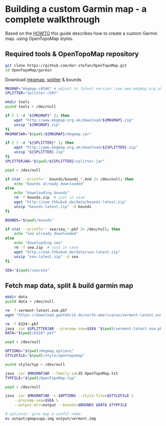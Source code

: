 # Building a custom Garmin map - a complete walkthrough

Based on the [HOWTO](HOWTO) this guide describes how to create a custom Garmin map.
using OpenTopoMap styles.

## Required tools & OpenTopoMap repository

```bash
git clone https://github.com/der-stefan/OpenTopoMap.git
cd OpenTopoMap/garmin
```

Download [mkgmap](http://www.mkgmap.org.uk/download/mkgmap.html),
[splitter](http://www.mkgmap.org.uk/download/splitter.html) & bounds

```bash
MKGMAP="mkgmap-r4546" # adjust to latest version (see www.mkgmap.org.uk)
SPLITTER="splitter-r597"

mkdir tools
pushd tools > /dev/null

if [ ! -d "${MKGMAP}" ]; then
    wget "http://www.mkgmap.org.uk/download/${MKGMAP}.zip"
    unzip "${MKGMAP}.zip"
fi
MKGMAPJAR="$(pwd)/${MKGMAP}/mkgmap.jar"

if [ ! -d "${SPLITTER}" ]; then
    wget "http://www.mkgmap.org.uk/download/${SPLITTER}.zip"
    unzip "${SPLITTER}.zip"
fi
SPLITTERJAR="$(pwd)/${SPLITTER}/splitter.jar"

popd > /dev/null

if stat --printf='' bounds/bounds_*.bnd 2> /dev/null; then
    echo "bounds already downloaded"
else
    echo "downloading bounds"
    rm -f bounds.zip  # just in case
    wget "http://osm.thkukuk.de/data/bounds-latest.zip"
    unzip "bounds-latest.zip" -d bounds
fi

BOUNDS="$(pwd)/bounds"

if stat --printf='' sea/sea_*.pbf 2> /dev/null; then
    echo "sea already downloaded"
else
    echo "downloading sea"
    rm -f sea.zip  # just in case
    wget "http://osm.thkukuk.de/data/sea-latest.zip"
    unzip "sea-latest.zip" -d sea
fi

SEA="$(pwd)/sea/sea"
```

## Fetch map data, split & build garmin map

```bash
mkdir data
pushd data > /dev/null

rm -f vermont-latest.osm.pbf
wget "https://download.geofabrik.de/north-america/us/vermont-latest.osm.pbf"

rm -f 6324*.pbf
java -jar $SPLITTERJAR --precomp-sea=$SEA "$(pwd)/vermont-latest.osm.pbf"
DATA="$(pwd)/6324*.pbf"

popd > /dev/null

OPTIONS="$(pwd)/mkgmap_options"
STYLEFILE="$(pwd)/style/opentopomap"

pushd style/typ > /dev/null

java -jar $MKGMAPJAR --family-id=35 OpenTopoMap.txt
TYPFILE="$(pwd)/OpenTopoMap.typ"

popd > /dev/null

java -jar $MKGMAPJAR -c $OPTIONS --style-file=$STYLEFILE \
    --precomp-sea=$SEA \
    --output-dir=output --bounds=$BOUNDS $DATA $TYPFILE

# optional: give map a useful name:
mv output/gmapsupp.img output/vermont.img

```
